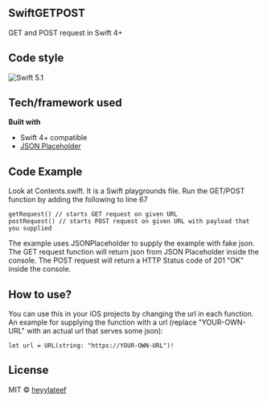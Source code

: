 ## SwiftGETPOST
 GET and POST request in Swift 4+



## Code style
 
 </a>
        <img src="http://img.shields.io/badge/swift-5.1-brightgreen.svg" alt="Swift 5.1">
    </a>

## Tech/framework used
<b>Built with</b>
- Swift 4+ compatible
- [JSON Placeholder](https://jsonplaceholder.typicode.com/) 

## Code Example
Look at Contents.swift. It is a Swift playgrounds file. Run the GET/POST function by adding the following to line 67
```
getRequest() // starts GET request on given URL
postRequest() // starts POST request on given URL with payload that you supplied
```
The example uses JSONPlaceholder to supply the example with fake json. The GET request function will return json from JSON Placeholder inside the console. The POST request will return a HTTP Status code of 201 "OK" inside the console.

## How to use?
You can use this in your iOS projects by changing the url in each function. An example for supplying the function with a url (replace "YOUR-OWN-URL" with an actual url that serves some json):
```
let url = URL(string: "https://YOUR-OWN-URL")!
```

## License

MIT © [heyylateef]()
